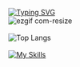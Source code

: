 [![Typing SVG](https://readme-typing-svg.demolab.com?font=Fira+Code&weight=900&size=22&pause=1000&color=8F04F7&center=true&vCenter=true&random=false&width=435&lines=Welcome+to+my+profile)](https://git.io/typing-svg)
<br>
![ezgif com-resize](https://github.com/Berke-aras/Berke-aras/assets/71926337/11ef1d06-94b5-419f-8bba-e230c1f297be)
<br><br>
![Top Langs](https://github-readme-stats.vercel.app/api/top-langs/?username=berke-aras&layout=compact)
<br><br>
[![My Skills](https://skillicons.dev/icons?i=python,html,css,bootstrap,scss,js,react,django,godot,unity,linux)](https://skillicons.dev)
<br><br>
<!--![Jokes Card](https://readme-jokes.vercel.app/api)
<br><br>-->
<!--![Alt text](https://spotify-recently-played-readme.vercel.app/api?user=qi88qvroog8sjxbvopdqid9sp)-->
<br>
<!--![:Berke-aras](https://count.getloli.com/get/@:Berke-aras)
<br><br>-->

<img src='https://github.com/Berke-aras/Berke-aras/blob/main/bocchi-the-rock-kita-ikuyo.gif' width="1px" title="BTR" alt="Please refresh the page if the meme doesn't show up.">

